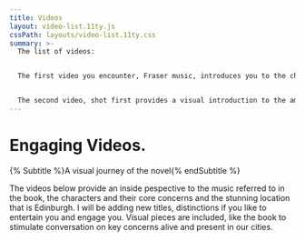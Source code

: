 ```yaml
---
title: Videos
layout: video-list.11ty.js
cssPath: layouts/video-list.11ty.css
summary: >-
  The list of videos:


  T﻿he first video you encounter, Fraser music, introduces you to the character of Fraser through a song by the Wombats.  Let's dance to Joy division. It is this song, performed particuoarly well by Duncan Silcock that gives us the first insight into Frasers staate of mind.


  T﻿he second video, shot first provides a visual introduction to the amazing city that is Edinburgh.  This is a selection of my photographic work whilst living in Edinburgh with some commentry on the book and the town.
---
```


# Engaging Videos.

{% Subtitle %}A visual journey of the novel{% endSubtitle %}

The videos below provide an inside pespective to the music referred to in the book, the characters and their core concerns and the stunning location that is Edinburgh.  I will be adding new titles, distinctions if you like to entertain you and engage you. V﻿isual pieces are included, like the book to stimulate conversation on key concerns alive and present in our cities.
